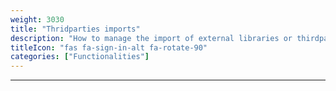 ```yaml
---
weight: 3030
title: "Thridparties imports"
description: "How to manage the import of external libraries or thirdparties code?"
titleIcon: "fas fa-sign-in-alt fa-rotate-90"
categories: ["Functionalities"]
---
```


---
